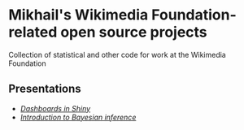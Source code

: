 # Mikhail's Wikimedia Foundation-related open source projects

Collection of statistical and other code for work at the Wikimedia Foundation

## Presentations

* [_Dashboards in Shiny_](./presentations/lessons/howto_shinydashboard/)
* [_Introduction to Bayesian inference_](./presentations/lessons/teaching_bayes2bae/)
